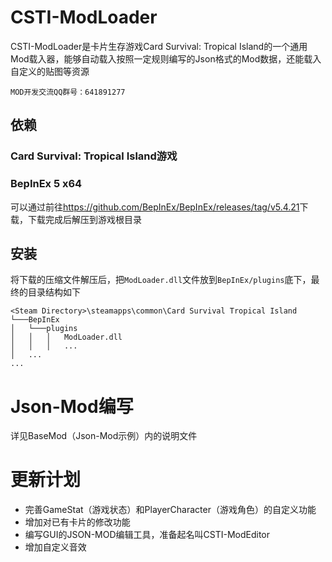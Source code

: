 # CSTI-ModLoader

CSTI-ModLoader是卡片生存游戏Card Survival: Tropical Island的一个通用Mod载入器，能够自动载入按照一定规则编写的Json格式的Mod数据，还能载入自定义的贴图等资源

`MOD开发交流QQ群号：641891277`

## 依赖

### Card Survival: Tropical Island游戏

### BepInEx 5 x64

可以通过前往<https://github.com/BepInEx/BepInEx/releases/tag/v5.4.21>下载，下载完成后解压到游戏根目录

## 安装

将下载的压缩文件解压后，把`ModLoader.dll`文件放到`BepInEx/plugins`底下，最终的目录结构如下

```
<Steam Directory>\steamapps\common\Card Survival Tropical Island
└───BepInEx
│   └───plugins
│   │   │   ModLoader.dll
│   │   │   ...   
│   ...
...
```

# Json-Mod编写

详见BaseMod（Json-Mod示例）内的说明文件


# 更新计划

* 完善GameStat（游戏状态）和PlayerCharacter（游戏角色）的自定义功能
* 增加对已有卡片的修改功能
* 编写GUI的JSON-MOD编辑工具，准备起名叫CSTI-ModEditor
* 增加自定义音效
